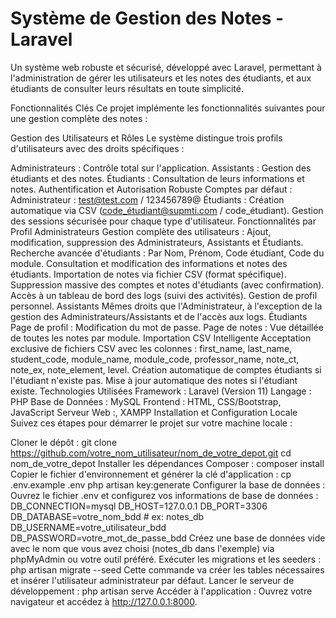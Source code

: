 #  Système de Gestion des Notes - Laravel
Un système web robuste et sécurisé, développé avec Laravel, permettant à l'administration de gérer les utilisateurs et les notes des étudiants, et aux étudiants de consulter leurs résultats en toute simplicité.

Fonctionnalités Clés
Ce projet implémente les fonctionnalités suivantes pour une gestion complète des notes :

Gestion des Utilisateurs et Rôles
Le système distingue trois profils d'utilisateurs avec des droits spécifiques :

Administrateurs : Contrôle total sur l'application.
Assistants : Gestion des étudiants et des notes.
Étudiants : Consultation de leurs informations et notes.
Authentification et Autorisation Robuste
Comptes par défaut :
Administrateur : test@test.com / 123456789@
Étudiants : Création automatique via CSV (code_étudiant@supmti.com / code_étudiant).
Gestion des sessions sécurisée pour chaque type d'utilisateur.
Fonctionnalités par Profil
Administrateurs
Gestion complète des utilisateurs : Ajout, modification, suppression des Administrateurs, Assistants et Étudiants.
Recherche avancée d'étudiants : Par Nom, Prénom, Code étudiant, Code du module.
Consultation et modification des informations et notes des étudiants.
Importation de notes via fichier CSV (format spécifique).
Suppression massive des comptes et notes d'étudiants (avec confirmation).
Accès à un tableau de bord des logs (suivi des activités).
Gestion de profil personnel.
Assistants
Mêmes droits que l'Administrateur, à l'exception de la gestion des Administrateurs/Assistants et de l'accès aux logs.
Étudiants
Page de profil : Modification du mot de passe.
Page de notes : Vue détaillée de toutes les notes par module.
Importation CSV Intelligente
Acceptation exclusive de fichiers CSV avec les colonnes : first_name, last_name, student_code, module_name, module_code, professor_name, note_ct, note_ex, note_element, level.
Création automatique de comptes étudiants si l'étudiant n'existe pas.
Mise à jour automatique des notes si l'étudiant existe.
Technologies Utilisées
Framework : Laravel (Version 11)
Langage : PHP
Base de Données : MySQL 
Frontend : HTML, CSS/Bootstrap, JavaScript 
Serveur Web :, XAMPP
Installation et Configuration Locale
Suivez ces étapes pour démarrer le projet sur votre machine locale :

Cloner le dépôt :
git clone https://github.com/votre_nom_utilisateur/nom_de_votre_depot.git
cd nom_de_votre_depot
Installer les dépendances Composer :
composer install
Copier le fichier d'environnement et générer la clé d'application :
cp .env.example .env
php artisan key:generate
Configurer la base de données :
Ouvrez le fichier .env et configurez vos informations de base de données :
DB_CONNECTION=mysql
DB_HOST=127.0.0.1
DB_PORT=3306
DB_DATABASE=votre_nom_bdd # ex: notes_db
DB_USERNAME=votre_utilisateur_bdd
DB_PASSWORD=votre_mot_de_passe_bdd
Créez une base de données vide avec le nom que vous avez choisi (notes_db dans l'exemple) via phpMyAdmin ou votre outil préféré.
Exécuter les migrations et les seeders :
php artisan migrate --seed
Cette commande va créer les tables nécessaires et insérer l'utilisateur administrateur par défaut.
Lancer le serveur de développement :
php artisan serve
Accéder à l'application :
Ouvrez votre navigateur et accédez à http://127.0.0.1:8000.


